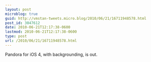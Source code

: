 ```yaml
---
layout: post
microblog: true
guid: http://vmstan-tweets.micro.blog/2010/06/21/16711948578.html
post_id: 3047612
date: 2010-06-21T12:17:38-0600
lastmod: 2010-06-21T12:17:38-0600
type: post
url: /2010/06/21/16711948578.html
---
```

Pandora for iOS 4, with backgrounding, is out.
